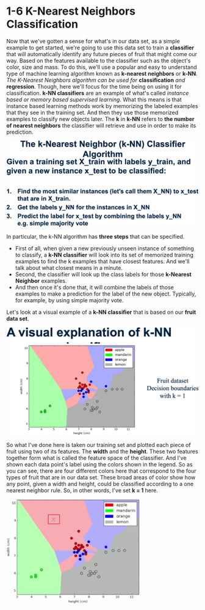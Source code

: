 # 1-6 K-Nearest Neighbors Classification

Now that we've gotten a sense for what's in our data set, as a simple example to get started, we're going to use this data set to train a **classifier** that will automatically identify any future pieces of fruit that might come our way. Based on the features available to the classifier such as the object's color, size and mass. To do this, we'll use a popular and easy to understand type of machine learning algorithm known as **k-nearest neighbors** or **k-NN**. *The K-Nearest Neighbors algorithm can be used for* **classification** *and* **regression**. Though, here we'll focus for the time being on using it for classification. **k-NN classifiers** are an example of what's called *instance based or memory based supervised learning*. What this means is that instance based learning methods work by memorizing the labeled examples that they see in the training set. And then they use those memorized examples to classify new objects later. The **k** in **k-NN** refers to **the number of nearest neighbors** the classifier will retrieve and use in order to make its prediction.

<img src='https://github.com/siyinghan/Notes/raw/master/Applied%20Data%20Science%20with%20Python%20(Coursera%20Specialization)/03%20Applied%20Machine%20Learning%20in%20Python/Image/043.png' alt='043' width='650px'/>

In particular, the k-NN algorithm has **three steps** that can be specified.

- First of all, when     given a new previously unseen instance of something to classify, a **k-NN classifier** will look into its set of memorized training examples to find the k examples that have closest features. And we'll talk about what closest means in a minute.
- Second, the classifier will look up the class labels for those **k-Nearest Neighbor** examples.
- And then once it's done that, it will combine the labels of those examples to make a prediction for the     label of the new object. Typically, for example, by using simple majority vote.

Let's look at a visual example of a **k-NN classifier** that is based on our **fruit data set**.

<img src='https://github.com/siyinghan/Notes/raw/master/Applied%20Data%20Science%20with%20Python%20(Coursera%20Specialization)/03%20Applied%20Machine%20Learning%20in%20Python/Image/044.png' alt='044' width='600px'/>

So what I've done here is taken our training set and plotted each piece of fruit using two of its features. The **width** and the **height**. These two features together form what is called the feature space of the classifier. And I've shown each data point's label using the colors shown in the legend. So as you can see, there are four different colors here that correspond to the four types of fruit that are in our data set. These broad areas of color show how any point, given a width and height, could be classified according to a one nearest neighbor rule. So, in other words, I've set **k = 1** here.

<img src='https://github.com/siyinghan/Notes/raw/master/Applied%20Data%20Science%20with%20Python%20(Coursera%20Specialization)/03%20Applied%20Machine%20Learning%20in%20Python/Image/045.png' alt='045' width='350px'/>